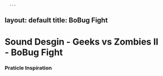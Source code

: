      ---
layout: default
title: BoBug Fight
---

# Sound Desgin - Geeks vs Zombies II - BoBug Fight
### Praticle Inspiration

